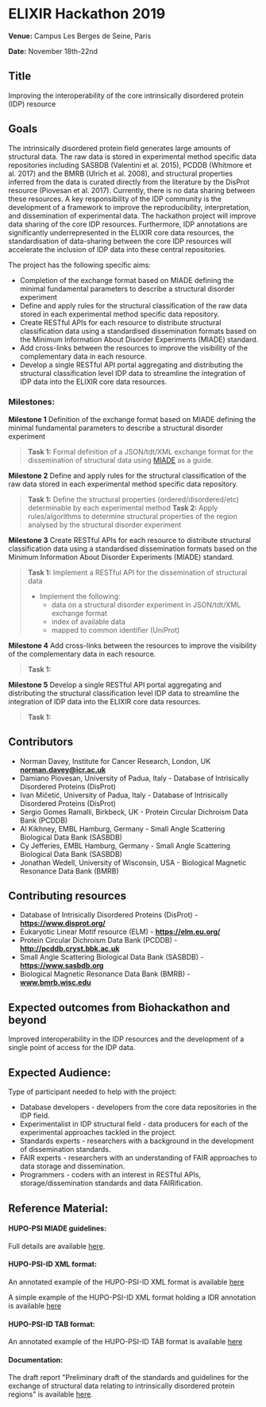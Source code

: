 # ELIXIR Hackathon 2019
**Venue:** Campus Les Berges de Seine, Paris

**Date:** November 18th-22nd

## Title

Improving the interoperability of the core intrinsically disordered protein (IDP) resource 


## Goals
The intrinsically disordered protein field generates large amounts of structural data. The raw data is stored in experimental method specific data repositories including SASBDB (Valentini et al. 2015), PCDDB (Whitmore et al. 2017) and the BMRB (Ulrich et al. 2008), and structural properties inferred from the data is curated directly from the literature by the DisProt resource (Piovesan et al. 2017). Currently, there is no data sharing between these resources. A key responsibility of the IDP community is the development of a framework to improve the reproducibility, interpretation, and dissemination of experimental data. The hackathon project will improve data sharing of the core IDP resources. Furthermore, IDP annotations are significantly underrepresented in the ELIXIR core data resources, the standardisation of data-sharing between the core IDP resources will accelerate the inclusion of IDP data into these central repositories.

The project has the following specific aims:
* Completion of the exchange format based on MIADE defining the minimal fundamental parameters to describe a structural disorder experiment
* Define and apply rules for the structural classification of the raw data stored in each experimental method specific data repository.
* Create RESTful APIs for each resource to distribute structural classification data using a standardised dissemination formats based on the Minimum Information About Disorder Experiments (MIADE) standard. 
* Add cross-links between the resources to improve the visibility of the complementary data in each resource.
* Develop a single RESTful API portal aggregating and distributing the structural classification level IDP data to streamline the integration of IDP data into the ELIXIR core data resources.

### Milestones:
**Milestone 1** Definition of the exchange format based on MIADE defining the minimal fundamental parameters to describe a structural disorder experiment
>**Task 1:** Formal definition of a JSON/tdt/XML exchange format for the dissemination of structural data using [MIADE](https://docs.google.com/document/d/1vVGQ40wyZAT27CBaWFdg2FTJK-AoAfPo2b1H-Uk6Fgo/edit?usp=sharing) as a guide.

**Milestone 2** Define and apply rules for the structural classification of the raw data stored in each experimental method specific data repository.
>**Task 1:** Define the structural properties (ordered/disordered/etc) determinable by each experimental method
>**Task 2:** Apply rules/algorithms to determine structural properties of the region analysed by the structural disorder experiment

**Milestone 3** Create RESTful APIs for each resource to distribute structural classification data using a standardised dissemination formats based on the Minimum Information About Disorder Experiments (MIADE) standard. 
>**Task 1:** Implement a RESTful API for the dissemination of structural data
> * Implement the following:
>   * data on a structural disorder experiment in JSON/tdt/XML exchange format 
>   * index of available data
>   * mapped to common identifier (UniProt)

**Milestone 4** Add cross-links between the resources to improve the visibility of the complementary data in each resource.
>**Task 1:** 

**Milestone 5** Develop a single RESTful API portal aggregating and distributing the structural classification level IDP data to streamline the integration of IDP data into the ELIXIR core data resources.
>**Task 1:** 

## Contributors

* Norman Davey, Institute for Cancer Research, London, UK **norman.davey@icr.ac.uk**
* Damiano Piovesan, University of Padua, Italy - Database of Intrisically Disordered Proteins (DisProt)
* Ivan Mičetić, University of Padua, Italy - Database of Intrisically Disordered Proteins (DisProt)
* Sergio Gomes Ramalli, Birkbeck, UK - Protein Circular Dichroism Data Bank (PCDDB)
* Al Kikhney, EMBL Hamburg, Germany - Small Angle Scattering Biological Data Bank (SASBDB)
* Cy Jefferies, EMBL Hamburg, Germany - Small Angle Scattering Biological Data Bank (SASBDB)
* Jonathan Wedell, University of Wisconsin, USA - Biological Magnetic Resonance Data Bank (BMRB)

## Contributing resources

* Database of Intrisically Disordered Proteins (DisProt) - **https://www.disprot.org/**
* Eukaryotic Linear Motif resource (ELM) - **https://elm.eu.org/**
* Protein Circular Dichroism Data Bank (PCDDB) - **http://pcddb.cryst.bbk.ac.uk**
* Small Angle Scattering Biological Data Bank (SASBDB) - **https://www.sasbdb.org**
* Biological Magnetic Resonance Data Bank (BMRB) - **www.bmrb.wisc.edu**

## Expected outcomes from Biohackathon and beyond

Improved interoperability in the IDP resources and the development of a single point of access for the  IDP data.

## Expected Audience: 
Type of participant needed to help with the project:

* Database developers - developers from the core data repositories in the IDP field.
* Experimentalist in IDP structural field - data producers for each of the experimental approaches tackled in the project.
* Standards experts - researchers with a background in the development of dissemination standards.
* FAIR experts - researchers with an understanding of FAIR approaches to data storage and dissemination.
* Programmers - coders with an interest in RESTful APIs, storage/dissemination standards and data FAIRification.

## Reference Material: 
#### HUPO-PSI MIADE guidelines:
Full details are available [here](https://docs.google.com/document/d/1vVGQ40wyZAT27CBaWFdg2FTJK-AoAfPo2b1H-Uk6Fgo/edit?usp=sharing).

#### HUPO-PSI-ID XML format:
An annotated example of the HUPO-PSI-ID XML format is available [here](./HUPO-PSI-ID_XML_format_full_annotated.xml)

A simple example of the HUPO-PSI-ID XML format holding a IDR annotation is available [here](./HUPO-PSI-ID_XML_format_compact_NFAT_example.xml)

#### HUPO-PSI-ID TAB format:
An annotated example of the HUPO-PSI-ID TAB format is available [here](./HUPO-PSI-ID_TAB_format.xlsx)

#### Documentation:
The draft report "Preliminary draft of the standards and guidelines for the exchange of structural data relating to intrinsically disordered protein regions" is available [here](https://docs.google.com/document/d/1vVGQ40wyZAT27CBaWFdg2FTJK-AoAfPo2b1H-Uk6Fgo/edit?usp=sharing).

